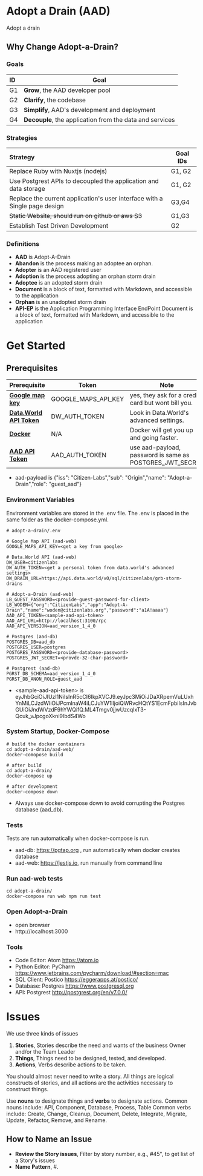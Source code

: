 # Adopt a Drain (AAD)
Adopt a drain

## Why Change Adopt-a-Drain?
### Goals
| ID | Goal
| :------ | --------
| G1  | **Grow**, the AAD developer pool  |
| G2  | **Clarify**, the codebase  |
| G3  | **Simplify**, AAD's development and deployment  |
| G4  | **Decouple**, the application from the data and services  |

### Strategies   
| Strategy | Goal IDs
| :------ | --------
| Replace Ruby with Nuxtjs (nodejs) | G1, G2         
| Use Postgrest APIs to decoupled the application and data storage | G1, G2 |
| Replace the current application's user interface with a Single page design | G3,G4 |
| ~~Static Website, should run on github or aws S3~~  | G1,G3  |
| Establish Test Driven Development | G2 |

### Definitions
* **AAD** is Adopt-A-Drain
* **Abandon** is the process making an adoptee an orphan.  
* **Adopter** is an AAD registered user
* **Adoption** is the process adopting an orphan storm drain
* **Adoptee** is an adopted storm drain
* **Document** is a block of text, formatted with Markdown, and accessible to the application 
* **Orphan** is an unadopted storm drain
* **API-EP** is the Application Programming Interface EndPoint
Document is a block of text, formatted with Markdown, and accessible to the application 

# Get Started
## Prerequisites
| Prerequisite | Token | Note
| :------ | -------- | --------
| **[Google map key](https://developers.google.com/maps/documentation/javascript/get-api-key)** | GOOGLE_MAPS_API_KEY | yes, they ask for a credit card but wont bill you. |
| **[Data.World API Token](https://data.world)**  | DW_AUTH_TOKEN | Look in Data.World's advanced settings.  |
| **[Docker](https://www.docker.com)** | N/A | Docker will get you up and going faster.  |
| **[AAD API Token](https://jwt.io)**  | AAD_AUTH_TOKEN | use aad-payload, password is same as POSTGRES_JWT_SECRET  |

* aad-payload is {"iss": "Citizen-Labs","sub": "Origin","name": "Adopt-a-Drain","role": "guest_aad"}


### Environment Variables
Environment variables are stored in the .env file. The .env is placed in the same folder as the docker-compose.yml.
```
# adopt-a-drain/.env

# Google Map API (aad-web)
GOOGLE_MAPS_API_KEY=<get a key from google>

# Data.World API (aad-web)
DW_USER=citizenlabs
DW_AUTH_TOKEN=<get a personal token from data.world's advanced settings>
DW_DRAIN_URL=https://api.data.world/v0/sql/citizenlabs/grb-storm-drains

# Adopt-a-Drain (aad-web)
LB_GUEST_PASSWORD=<provide-guest-password-for-client>
LB_WODEN={"org":"CitizenLabs","app":"Adopt-A-Drain","name":"woden@citizenlabs.org","password":"a1A!aaaa"}
AAD_API_TOKEN=<sample-aad-api-token>
AAD_API_URL=http://localhost:3100/rpc
AAD_API_VERSION=aad_version_1_4_0

# Postgres (aad-db)
POSTGRES_DB=aad_db
POSTGRES_USER=postgres
POSTGRES_PASSWORD=<provide-database-password>
POSTGRES_JWT_SECRET=<provde-32-char-password>

# Postgrest (aad-db)
PGRST_DB_SCHEMA=aad_version_1_4_0
PGRST_DB_ANON_ROLE=guest_aad
```
* \<sample-aad-api-token\> is eyJhbGciOiJIUzI1NiIsInR5cCI6IkpXVCJ9.eyJpc3MiOiJDaXRpemVuLUxhYnMiLCJzdWIiOiJPcmlnaW4iLCJuYW1lIjoiQWRvcHQtYS1EcmFpbiIsInJvbGUiOiJndWVzdF9hYWQifQ.ML4Tmgv0jjwUzcqlxT3-Qcuk_vJpcgoXkni9IbdS4Wo


### System Startup, Docker-Compose
```
# build the docker containers
cd adopt-a-drain/aad-web/
docker-comopose build

# after build
cd adopt-a-drain/
docker-compose up

# after development
docker-compose down

```
* Always use docker-compose down to avoid corrupting the Postgres database (aad_db).

### Tests
Tests are run automatically when docker-compose is run.
* aad-db: https://pgtap.org , run automatically when docker creates database  
* aad-web: https://jestjs.io, run manually from command line
### Run aad-web tests   
```
cd adopt-a-drain/
docker-compose run web npm run test
```

### Open Adopt-a-Drain
* open browser
* http://localhost:3000

### Tools
* Code Editor: Atom https://atom.io
* Python Editor: PyCharm https://www.jetbrains.com/pycharm/download/#section=mac
* SQL Client: Postico https://eggerapps.at/postico/
* Database: Postgres https://www.postgresql.org
* API: Postgrest http://postgrest.org/en/v7.0.0/


# Issues
We use three kinds of issues
1. __Stories__, Stories describe the need and wants of the business Owner and/or the Team Leader
2. __Things__, Things need to be designed, tested, and developed. 
3. __Actions__, Verbs describe actions to be taken. 
  
You should almost never need to write a story.  All things are logical constructs of stories, and all actions are the activities necessary to construct things.
  
Use __nouns__ to designate things and __verbs__ to designate actions.
Common nouns include: API, Component, Database, Process, Table
Common verbs include: Create, Change, Cleanup, Document, Delete, Integrate, Migrate, Update, Refactor, Remove, and Rename. 

## How to Name an Issue
 * __Review the Story issues__, Filter by story number, e.g., #45", to get list of a Story's issues  
* __Name Pattern__, #<story-number>.<title>
* __Story-number__, Filtering by "As a" will give a list of all story issues, find the story-number there.
* __Title__, start with verb or noun, followed by short description

# Understanding AAD
Some details

## Core Processes
| Process | Description |  Method |
| :------ | -------- | ------ |
| Signup            | Collect an adopter's personal identity information | adopter |
| Signin            | Authenticate an adopter with AAD | signin |
| Update Adopter    | Update an adopter's personal identity information | adopter |
| Adoption    | Adopt an orphaned drain | adoptee |
| Abandon     | Orphan a previously adopted drain | ???? |

## Helper Processes
| Process | Description |  Method |
| :------ | -------- | ------ |
| Send Adoption Email | Notify adopter of the adoption responsibilities | ???? |
| Send Reset Password Email | Notify adopter of request to change password | ???? |
| Reset Password    | Initiate the change of an adopter's password | ???? |


AAD API Generalization
```
                                    Map API (aka, Google Map API)
                                   /     Orphan API (Data World API)
                                  /    /     
Adopt-a-Drain <----> AAD API <------------------------------------
                                           \     \     \     \    \
                                            \     \     \     \    Document API-EP
                                             \     \     \     Signin API-EP
                                              \     \     Adoptees API-EP
                                               \     Adoptee API-EP
                                                Adopter API-EP

```

### AAD API
The AAD API is a collection of APIs implemented in different ways.  To keep the writing simple, the API is treated as one implementation but know that the Google Maps, and Data.World APIs have their own way about them and you will have to become familiar with each if you want modify the API code.

| API | Implements | Endpoint
| --- | -------------- | ------
| **Map API**  | [Google Map API](https://developers.google.com/maps/documentation/javascript/tutorial)  |
| **Orphan API** | [Data.World API](https://apidocs.data.world)  | https://api.data.world/v0/sql/citizenlabs/grb-storm-drains
| **Adopter API** | [Postgrest](https://github.com/PostgREST/postgrest)  | rpc/adopter |
| **Adoptee API** | [Postgrest](https://github.com/PostgREST/postgrest)   | rpc/adoptee |
| **Adoptees API** | [Postgrest](https://github.com/PostgREST/postgrest)   | rpc/adoptees |
| **Signin API**  | [Postgrest](https://github.com/PostgREST/postgrest)   | rpc/credential |
| **Document** | |  
* development endpoint prefix: http://localhost:3100/

### Data
AAD has no direct access to the data storage system. APIs handle all the transactions.  Therefore, the storage implementation isn't locked into Postgres nor into a relational model.  

Again to keep the writing simple, data is framed in terms of forms and documents. A form is a collection of attributes which represent persons, places, things or ideas.


| Form  | Description | Columns |
| ----- | ------| ------- |
| **Adopter**  | Users capable of adoptions | id, key, name , type, password  |
| **Adoptee** | Adopted Orphan  | id, lat, lon, name, type, orphan_id, adopter_key" |
| **Orphan** | Unadopted drain | dr_asset_id, dr_discharge, dr_jurisdiction, dr_lat, dr_lon, dr_location, dr_owner, dr_subtype, dr_subwatershed, dr_type
| **Event** | Log of application activities | name, type, status
| **Document** | Application specific documents | id, document, current |


* id is a globally unique identifier (GUID) or a well known very unique identifier (e.g., email)
* key is a globally unique identifier (GUID)
* name is a name specfic to the form type, for example, an adopter name would be the username of the adopter
* type is the kind of form, adopter, adoptee, etc.
* password is an encrypted password
* lat is latitude
* lon is longitude
* orphan_id is an identifier referencing an orphan
* adopter_key is an identifier referencing an adopter
* status is an http status
* document is a block of Markdown text
* current is boolean value identifying a form as the most current with regards to type

### Endpoints

| Endpoint | Description | Returns  |  
| -------- | ------ | ------ |
| adopter  | Create an adopter (aka, Sign up) | status |
|          | Read adopter by id  | adopter |
|          | Update adopter  | status |
| adoptee  | Create an adoptee (aka, Adopt a drain) | status  |
|          | Read adoptee by id  | adoptee  |
|          | Delete or orphan a drain | status  |
| adoptees  | Read adoptees | adoptee  |
| signin   | Create an Authorization Token | adopter-token |
| forgot   | Create a forgot password token  | status |
| document | Create a document | status |
|          | Read a document by id | document |
|          | Update a document | status  |
|          | Delete  | status  |
